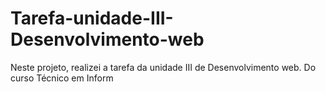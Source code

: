 # Tarefa-unidade-III-Desenvolvimento-web
Neste projeto, realizei a tarefa da unidade III de Desenvolvimento web. Do curso Técnico em Inform

